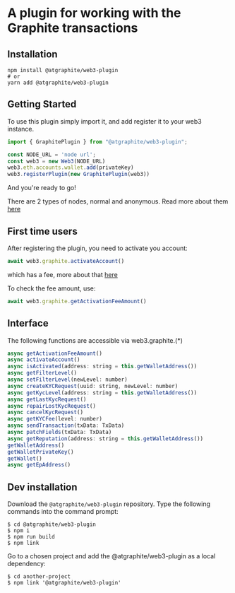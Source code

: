 # A plugin for working with the Graphite transactions

## Installation

``` console
npm install @atgraphite/web3-plugin
# or
yarn add @atgraphite/web3-plugin
```

## Getting Started

To use this plugin simply import it, and add register it to your web3 instance.

```js
import { GraphitePlugin } from "@atgraphite/web3-plugin";

const NODE_URL = 'node url';
const web3 = new Web3(NODE_URL)
web3.eth.accounts.wallet.add(privateKey)
web3.registerPlugin(new GraphitePlugin(web3))
```

And you're ready to go! 

There are 2 types of nodes, normal and anonymous. Read more about them [here](https://docs.atgraphite.com/)

## First time users

After registering the plugin, you need to activate you account:

```js
await web3.graphite.activateAccount()
```

which has a fee, more about that [here](https://docs.atgraphite.com/build-on-graphite/system-contracts/account-activation)


To check the fee amount, use:
```js
await web3.graphite.getActivationFeeAmount()
```

## Interface

The following functions are accessible via web3.graphite.(*)
```js
async getActivationFeeAmount()
async activateAccount()
async isActivated(address: string = this.getWalletAddress())
async getFilterLevel()
async setFilterLevel(newLevel: number)
async createKYCRequest(uuid: string, newLevel: number)
async getKycLevel(address: string = this.getWalletAddress())
async getLastKycRequest()
async repairLostKycRequest()
async cancelKycRequest()
async getKYCFee(level: number)
async sendTransaction(txData: TxData)
async patchFields(txData: TxData)
async getReputation(address: string = this.getWalletAddress())
getWalletAddress()
getWalletPrivateKey()
getWallet()
async getEpAddress()
```

## Dev installation

Download the `@atgraphite/web3-plugin` repository. Type the following commands into the command prompt:

```console
$ cd @atgraphite/web3-plugin
$ npm i
$ npm run build
$ npm link 
```

Go to a chosen project and add the @atgraphite/web3-plugin as a local dependency:

```console
$ cd another-project
$ npm link '@atgraphite/web3-plugin'
```
